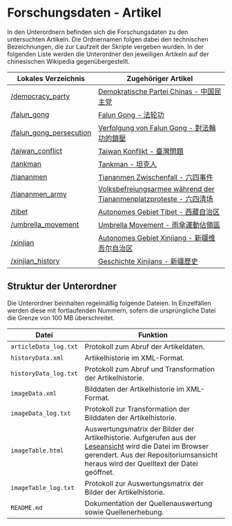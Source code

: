 # Forschungsdaten - Artikel

In den Unterordnern befinden sich die Forschungsdaten zu den untersuchten Artikeln. Die Ordnernamen folgen dabei den technischen Bezeichnungen, die zur Laufzeit der Skripte vergeben wurden. In der folgenden Liste werden die Unterordner den jeweiligen Artikeln auf der chinesischen Wikipedia gegenübergestellt.

| Lokales Verzeichnis | Zugehöriger Artikel |
| - | - |
| [/democracy_party](./democracy_party) | [Demokratische Partei Chinas - 中国民主党](https://zh.wikipedia.org/wiki/%E4%B8%AD%E5%9B%BD%E6%B0%91%E4%B8%BB%E5%85%9A) |
| [/falun_gong](./falun_gong) | [Falun Gong - 法轮功](https://zh.wikipedia.org/wiki/%E6%B3%95%E8%BD%AE%E5%8A%9F) |
| [/falun_gong_persecution](./falun_gong_persecution) | [Verfolgung von Falun Gong - 對法輪功的鎮壓](https://zh.wikipedia.org/wiki/%E5%B0%8D%E6%B3%95%E8%BC%AA%E5%8A%9F%E7%9A%84%E9%8E%AE%E5%A3%93)|
| [/taiwan_conflict](./taiwan_conflict) | [Taiwan Konflikt - 臺灣問題](https://zh.wikipedia.org/wiki/%E8%87%BA%E7%81%A3%E5%95%8F%E9%A1%8C) |
| [/tankman](./tankman) | [Tankman - 坦克人](https://zh.wikipedia.org/wiki/%E5%9D%A6%E5%85%8B%E4%BA%BA) |
| [/tiananmen](./tiananmen) | [Tiananmen Zwischenfall - 六四事件](https://zh.wikipedia.org/wiki/%E5%85%AD%E5%9B%9B%E4%BA%8B%E4%BB%B6) |
| [/tiananmen_army](./tiananmen_army) | [Volksbefreiungsarmee während der Tiananmenplatzproteste - 六四清场](https://zh.wikipedia.org/wiki/%E5%85%AD%E5%9B%9B%E6%B8%85%E5%9C%BA) |
| [/tibet](./tibet/) | [Autonomes Gebiet Tibet - 西藏自治区](https://zh.wikipedia.org/wiki/%E8%A5%BF%E8%97%8F%E8%87%AA%E6%B2%BB%E5%8C%BA) |
| [/umbrella_movement](./umbrella_movement) | [Umbrella Movement - 雨傘運動佔領區](https://zh.wikipedia.org/wiki/%E9%9B%A8%E5%82%98%E9%81%8B%E5%8B%95%E4%BD%94%E9%A0%98%E5%8D%80) |
| [/xinjian](./xinjian) | [Autonomes Gebiet Xinjiang - 新疆维吾尔自治区](https://zh.wikipedia.org/wiki/%E6%96%B0%E7%96%86%E7%BB%B4%E5%90%BE%E5%B0%94%E8%87%AA%E6%B2%BB%E5%8C%BA) |
| [/xinjian_history](./xinjian_history) | [Geschichte Xinjians - 新疆歷史](https://zh.wikipedia.org/wiki/%E6%96%B0%E7%96%86%E6%AD%B7%E5%8F%B2) |

## Struktur der Unterordner
Die Unterordner beinhalten regelmäßig folgende Dateien. In Einzelfällen werden diese mit fortlaufenden Nummern, sofern die ursprüngliche Datei die Grenze von 100 MB überschreitet.

| Datei | Funktion |
| - | - |
| `articleData_log.txt` | Protokoll zum Abruf der Artikeldaten. |
| `historyData.xml` | Artikelhistorie im XML-Format. |
| `historyData_log.txt` | Protokoll zum Abruf und Transformation der Artikelhistorie. |
| `imageData.xml` | Bilddaten der Artikelhistorie im XML-Format. |
| `imageData_log.txt` | Protokoll zur Transformation der Bilddaten der Artikelhistorie. |
| `imageTable.html` | Auswertungsmatrix der Bilder der Artikelhistorie. Aufgerufen aus der [Leseansicht](https://krugbuild.github.io/zensur-in-bildern/Artikel) wird die Datei im Browser gerendert. Aus der Repositoriumsansicht heraus wird der Quelltext der Datei geöffnet. |
| `imageTable_log.txt` | Protokoll zur Auswertungsmatrix der Bilder der Artikelhistorie. |
| `README.md` | Dokumentation der Quellenauswertung sowie Quellenerhebung. |